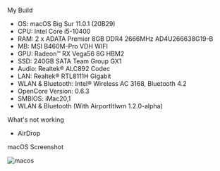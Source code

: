 My Build
- OS: macOS Big Sur 11.0.1 (20B29)
- CPU: Intel Core i5-10400
- RAM: 2 x ADATA Premier 8GB DDR4 2666MHz AD4U266638G19-B
- MB: MSI B460M-Pro VDH WIFI
- GPU: Radeon™ RX Vega56 8G HBM2
- SSD: 240GB SATA Team Group GX1
- Audio: Realtek® ALC892 Codec
- LAN: Realtek® RTL8111H Gigabit
- WLAN & Bluetooth: Intel® Wireless AC 3168, Bluetooth 4.2
- OpenCore Version: 0.6.3
- SMBIOS: iMac20,1
- WLAN & Bluetooth (With AirportItlwm 1.2.0-alpha)

What's not working
- AirDrop

macOS Screenshot

![macos](https://github.com/hpstuff/MSI-B460M-PRO-VDH-WIFI-Hackintosh/blob/master/image.png?raw=true)
